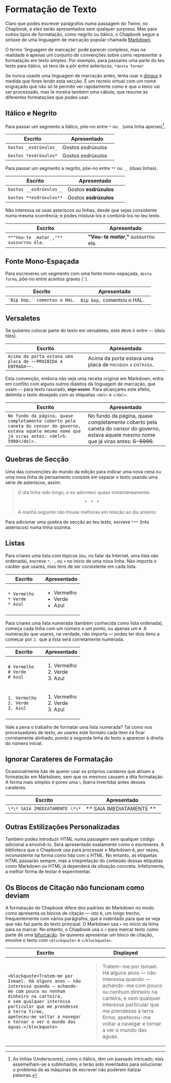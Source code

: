 # Formatação de Texto

Claro que podes escrever parágrafos numa passagem do Twine, no Chapbook, e eles serão apresentados sem qualquer surpresa. Mas para outros tipos de formatação, como negrito ou itálico, o Chapbook segue a sintaxe de uma linguagem de marcação popular chamada  [Markdown][markdown].

O termo 'linguagem de marcação' pode parecer complexo, mas na realidade é apenas um conjunto de convenções sobre como representar a formatação em texto simples. Por exemplo, para passares uma parte do teu texto para itálico, só tens de a pôr entre asteriscos, `*desta forma*`

Se nunca usaste uma linguagem de marcação antes, tenta usar o [dingus][dingus] à medida que fores lendo esta secção. É um recreio virtual com um nome engraçado que não só te permite ver rapidamente como é que o texto vai ser processado, mas te mostra também uma cábula, que resume as diferentes formatações que podes usar.

## Itálico e Negrito

Para passar um segmento a itálico, pôe-no entre `*` ou `_` (uma linha apenas)[^1].

| Escrito                   | Apresentado             |
| ------------------------- | ----------------------- |
| `Gostos _esdrúxulos_`     | Gostos _esdrúxulos_     |
| `Gostos *esdrúxulos*`     | Gostos _esdrúxulos_     |

Para passar um segmento a negrito, põe-no entre `**` ou `__` (duas linhas).

| Escrito                   | Apresentado             |
| ------------------------- | ----------------------- |
| `Gostos __esdrúxulos__`   | Gostos __esdrúxulos__   |
| `Gostos **esdrúxulos**`   | Gostos __esdrúxulos__   |

Não interessa se usas asteriscos ou linhas, desde que sejas consistente numa mesma ocorrência; e podes misturá-los e combiná-los no teu texto.

| Escrito                                | Apresentado                          |
| -------------------------------------- | ------------------------------------ |
| `**"Vou-te _matar_,"** sussurrou ela.` | **"Vou-te _matar_,"** sussurrou ela. |

## Fonte Mono-Espaçada

Para escreveres um segmento com uma fonte mono-espaçada, `desta forma`, põe-no entre acentos graves (<code>`</code>).

| Escrito                                  | Apresentado                 |
| ---------------------------------------- | --------------------------- |
| <code>\`Bip bop,\` comentou o HAL.</code> | `Bip bop,` comentou o HAL. |

## Versaletes

Se quiseres colocar parte do texto em versaletes, este deve ir entre `~~` (dois tiles).

| Escrito                                                      | Apresentado                                                                                                                                   |
| ------------------------------------------------------------ | --------------------------------------------------------------------------------------------------------------------------------------------- |
| `Acima da porta estava uma placa de ~~PROIBIDA A ENTRADA~~.` | Acima da porta estava uma placa de <span style="font-size: 70%; text-transform: uppercase; letter-spacing: 0.08em">PROIBIDA A ENTRADA</span>. |

Esta convenção, embora não seja uma receita original em Markdown, entra em conflito com alguns outros dialetos da linguagem de marcação, que usam `~~` para texto rasurado, ~~algo assim~~. Para alcançares este efeito, delimita o texto desejado com as etiquetas `<del>` e `</del>`.

| Escrito                                                                                                                                                | Apresentado                                                                                                                                            |
| ------------------------------------------------------------------------------------------------------------------------------------------------------ | ---------------------------------------------------------------------------------------------------------------------------------------------------- |
| `No fundo da página, quase completamente coberto pela caneta do censor do governo, estava aquele mesmo nome que já viras antes: <del>S-5900</del>.` | No fundo da página, quase completamente coberto pela caneta do censor do governo, estava aquele mesmo nome que já viras antes: <del>S-5900</del>. |

## Quebras de Secção

Uma das convenções do mundo da edição para indicar uma nova cena ou uma nova linha de pensamento consiste em separar o texto usando uma série de asteriscos, assim:

> O dia tinha sido longo, e eu adormeci quase instantaneamente.
>
> <p style="text-align: center">* &nbsp; * &nbsp; *</p>
> A manhã seguinte não trouxe melhoras em relação ao dia anterior.

Para adicionar uma quebra de secção ao teu texto, escreve `***` (três asteriscos) numa linha sozinha.

## Listas

Para criares uma lista com tópicos (ou, no falar da Internet, uma lista não ordenada), escreve `*`, `-`, ou `+` no início de uma nova linha. Não importa o caráter que usares, mas tens de ser consistente em cada lista.

<table>
	<thead><tr><th>Escrito</th><th>Apresentado</th></tr></thead>
	<tbody>
	<tr><td><code>* Vermelho</code><br><code>* Verde</code><br><code>* Azul</code></td><td><ul><li>Vermelho</li><li>Verde</li><li>Azul</li></ul></td></tr>
	</tbody>
</table>

Para criares uma lista numerada (também conhecida como lista ordenada), começa cada linha com um número e um ponto, ou apenas um `#`. A numeração que usares, na verdade, não importa — podes ter dois itens a começar por `2.` que a lista será corretamente numerada.

<table>
	<thead><tr><th>Escrito</th><th>Apresentado</th></tr></thead>
	<tbody>
	<tr><td><code># Vermelho</code><br><code># Verde</code><br><code># Azul</code></td><td><ol><li>Vermelho</li><li>Verde</li><li>Azul</li></ol></td></tr>
	<tr><td><code>1. Vermelho</code><br><code>2. Verde</code><br><code>3. Azul</code></td><td><ol><li>Vermelho</li><li>Verde</li><li>Azul</li></ol></td></tr>
	</tbody>
</table>

Vale a pena o trabalho de formatar uma lista numerada? Tal como nos processadores de texto, ao usares este formato cada item irá ficar corretamente alinhado, pondo a segunda linha do texto a aparecer à direita do número inicial.

## Ignorar Carateres de Formatação

Ocasionalmente hás de querer usar os próprios carateres que ativam a formatação em Markdown, sem que os mesmos causem a dita formatação. A forma mais simples é pores uma `\` (barra invertida) antes desses carateres.

| Escrito                     | Apresentado               |
| --------------------------- | ------------------------- |
| `\*\* SAIA IMEDIATAMENTE \*\*` | \*\* SAIA IMEDIATAMENTE \*\* |

## Outras Estilizações Personalizadas

Também podes introduzir HTML numa passagem sem qualquer código adicional a envolvê-lo. Será apresentado exatamente como o escreveres. A biblioteca que o Chapbook usa para processar o Markdown é, por vezes, inconsistente na forma como lida com o HTML. No entanto, as etiquetas HTML passarão sempre, mas a intepretação do conteúdo dessas etiquetas como Markdown ou HTML já dependerá da situação concreta. Infelizmente, a melhor forma de testar é experimentar.

## Os Blocos de Citação não funcionam como deviam

A formatação do Chapbook difere dos padrões do Markdown no modo como apresenta os blocos de citação — isto é, um longo trecho, frequentemente com vários parágrafos, que é indentado para que se veja que não faz parte do texto principal. O Markdown usa `>` no início da linha para os marcar. No entanto, o Chapbook usa o `>` para marcar texto como parte de uma [bifurcação][forks]. Se quiseres apresentar um bloco de citação, envolve o texto com `<blockquote>` e `</blockquote>`.

| Escrito                                                                                                                                                                                                                                           | Displayed                                                                                                                                                                                                                                             |
| ------------------------------------------------------------------------------------------------------------------------------------------------------------------------------------------------------------------------------------------------- | ----------------------------------------------------------------------------------------------------------------------------------------------------------------------------------------------------------------------------------------------------- |
| <code>&lt;blockquote&gt;Tratem-me por Ismael. Há alguns anos — não interessa quando — achando-me com pouco ou nenhum dinheiro na carteira, e sem qualquer interesse particular que me prendesse à terra firme, apeteceu-me voltar a navegar e tornar a ver o mundo das águas.&lt;/blockquote&gt;</code> | <blockquote>Tratem-me por Ismael. Há alguns anos — não interessa quando — achando-me com pouco ou nenhum dinheiro na carteira, e sem qualquer interesse particular que me prendesse à terra firme, apeteceu-me voltar a navegar e tornar a ver o mundo das águas.</blockquote> |

[^1]: As linhas (Underscores), como o itálico, têm um passado intricado; elas assemelham-se a sublinhados, e terão sido inventados para solucionar o problema de as máquinas de escrever não poderem italizar palavras.

[markdown]: https://daringfireball.net/markdown
[dingus]: https://daringfireball.net/projects/markdown/dingus
[smallcaps]: https://practicaltypography.com/small-caps.html
[forks]: forks.md
[js-in-passages]: ../advanced/using-javascript-in-passages.md

<style>
tr, td {
	width: 50%;
}
</style>
